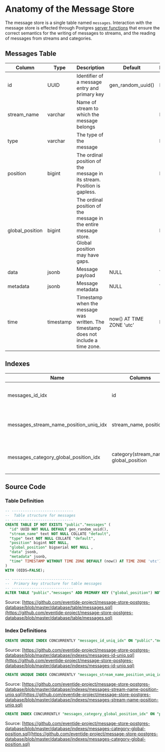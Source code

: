 # Anatomy of the Message Store

The message store is a single table named `messages`. Interaction with the message store is effected through Postgres [server functions](./interface.md) that ensure the correct semantics for the writing of messages to streams, and the reading of messages from streams and categories.

## Messages Table

| Column | Type | Description | Default | Nullable |
| --- | --- | --- | --- | --- |
| id | UUID | Identifier of a message entry and primary key | gen_random_uuid() | No |
| stream_name | varchar | Name of stream to which the message belongs | | No |
| type | varchar | The type of the message | | No |
| position | bigint | The ordinal position of the message in its stream. Position is gapless. | | No |
| global_position | bigint | The ordinal position of the message in the entire message store. Global position may have gaps. | | No |
| data | jsonb | Message payload | NULL | Yes |
| metadata | jsonb | Message metadata | NULL | Yes |
| time | timestamp | Timestamp when the message was written. The timestamp does not include a time zone. | now() AT TIME ZONE 'utc' | No |

## Indexes

| Name | Columns | Unique | Note |
| --- | --- | --- | --- |
| messages_id_idx | id | No | Uniqueness is enforced as primary key |
| messages_stream_name_position_uniq_idx| stream_name, position | Yes | Ensures uniqueness of position number in a stream |
| messages_category_global_position_idx | category(stream_name), global_position | No | Used when retrieving by category name |

## Source Code

### Table Definition

``` sql
-- ----------------------------
--  Table structure for messages
-- ----------------------------
CREATE TABLE IF NOT EXISTS "public"."messages" (
  "id" UUID NOT NULL DEFAULT gen_random_uuid(),
  "stream_name" text NOT NULL COLLATE "default",
  "type" text NOT NULL COLLATE "default",
  "position" bigint NOT NULL,
  "global_position" bigserial NOT NULL ,
  "data" jsonb,
  "metadata" jsonb,
  "time" TIMESTAMP WITHOUT TIME ZONE DEFAULT (now() AT TIME ZONE 'utc') NOT NULL
)
WITH (OIDS=FALSE);

-- ----------------------------
--  Primary key structure for table messages
-- ----------------------------
ALTER TABLE "public"."messages" ADD PRIMARY KEY ("global_position") NOT DEFERRABLE INITIALLY IMMEDIATE;
```

Source: [https://github.com/eventide-project/message-store-postgres-database/blob/master/database/table/messages.sql](https://github.com/eventide-project/message-store-postgres-database/blob/master/database/table/messages.sql)

### Index Definitions

``` sql
CREATE UNIQUE INDEX CONCURRENTLY "messages_id_uniq_idx" ON "public"."messages" USING btree(id ASC NULLS LAST);
```

Source: [https://github.com/eventide-project/message-store-postgres-database/blob/master/database/indexes/messages-id-uniq.sql](https://github.com/eventide-project/message-store-postgres-database/blob/master/database/indexes/messages-id-uniq.sql)

``` sql
CREATE UNIQUE INDEX CONCURRENTLY "messages_stream_name_position_uniq_idx" ON "public"."messages" USING btree(stream_name COLLATE "default" "pg_catalog"."text_ops" ASC NULLS LAST, "position" "pg_catalog"."int8_ops" ASC NULLS LAST);
```

Source: [https://github.com/eventide-project/message-store-postgres-database/blob/master/database/indexes/messages-stream-name-position-uniq.sql](https://github.com/eventide-project/message-store-postgres-database/blob/master/database/indexes/messages-stream-name-position-uniq.sql)

``` sql
CREATE INDEX CONCURRENTLY "messages_category_global_position_idx" ON "public"."messages" USING btree(category(stream_name) COLLATE "default" "pg_catalog"."text_ops" ASC NULLS LAST, "global_position" "pg_catalog"."int8_ops" ASC NULLS LAST);
```

Source: [https://github.com/eventide-project/message-store-postgres-database/blob/master/database/indexes/messages-category-global-position.sql](https://github.com/eventide-project/message-store-postgres-database/blob/master/database/indexes/messages-category-global-position.sql)
